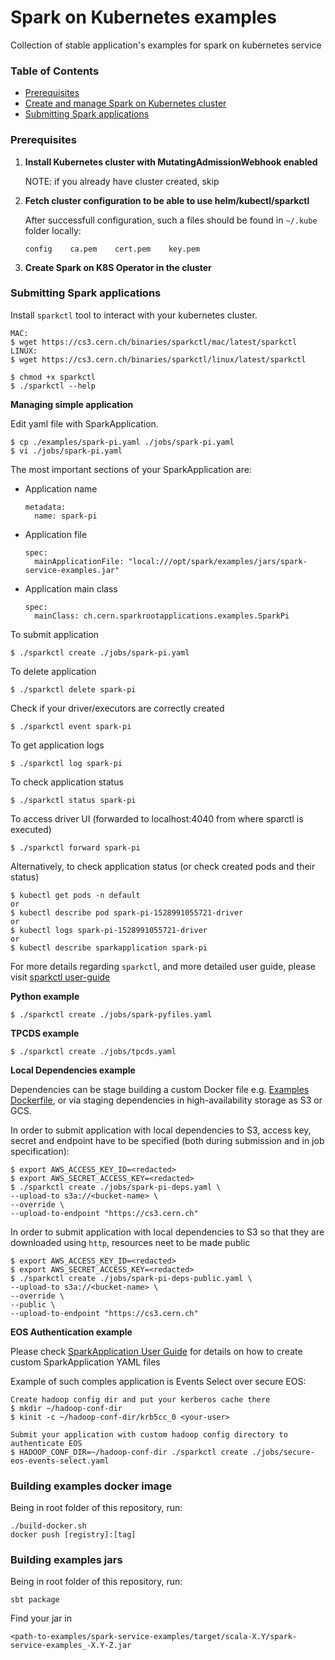 # Spark on Kubernetes examples

Collection of stable application's examples for spark on kubernetes service 

### Table of Contents

- [Prerequisites](#prerequisites)
- [Create and manage Spark on Kubernetes cluster](https://github.com/cerndb/spark-on-k8s-operator/tree/master/opsparkctl)
- [Submitting Spark applications](#submitting-spark-applications)

### Prerequisites

1. **Install Kubernetes cluster with MutatingAdmissionWebhook enabled**

    NOTE: if you already have cluster created, skip
    
2. **Fetch cluster configuration to be able to use helm/kubectl/sparkctl**

    After successfull configuration, such a files should be found in `~/.kube` folder locally:
    ```
    config    ca.pem    cert.pem    key.pem
    ```

3. **Create Spark on K8S Operator in the cluster**
    

### Submitting Spark applications

Install `sparkctl` tool to interact with your kubernetes cluster. 

```
MAC:
$ wget https://cs3.cern.ch/binaries/sparkctl/mac/latest/sparkctl
LINUX:
$ wget https://cs3.cern.ch/binaries/sparkctl/linux/latest/sparkctl
```
```
$ chmod +x sparkctl
$ ./sparkctl --help
```

**Managing simple application**

Edit yaml file with SparkApplication. 

```
$ cp ./examples/spark-pi.yaml ./jobs/spark-pi.yaml
$ vi ./jobs/spark-pi.yaml
```

The most important sections of your SparkApplication are:

- Application name
    ```
    metadata:
      name: spark-pi
    ```
- Application file
    ```
    spec:
      mainApplicationFile: "local:///opt/spark/examples/jars/spark-service-examples.jar"
    ```
- Application main class
    ```
    spec:
      mainClass: ch.cern.sparkrootapplications.examples.SparkPi
    ```

To submit application

```
$ ./sparkctl create ./jobs/spark-pi.yaml
```

To delete application

```
$ ./sparkctl delete spark-pi
```


Check if your driver/executors are correctly created

```
$ ./sparkctl event spark-pi
```

To get application logs

```
$ ./sparkctl log spark-pi
```

To check application status

```
$ ./sparkctl status spark-pi
```

To access driver UI (forwarded to localhost:4040 from where sparctl is executed)

```
$ ./sparkctl forward spark-pi
```

Alternatively, to check application status (or check created pods and their status)

```
$ kubectl get pods -n default
or
$ kubectl describe pod spark-pi-1528991055721-driver
or
$ kubectl logs spark-pi-1528991055721-driver
or
$ kubectl describe sparkapplication spark-pi
```

For more details regarding `sparkctl`, and more detailed user guide, 
please visit [sparkctl user-guide](https://github.com/cerndb/spark-on-k8s-operator/tree/master/sparkctl)

**Python example**

```
$ ./sparkctl create ./jobs/spark-pyfiles.yaml
```

**TPCDS example**

```
$ ./sparkctl create ./jobs/tpcds.yaml
```

**Local Dependencies example**

Dependencies can be stage building a custom Docker file e.g. [Examples Dockerfile](Dockerfile),
or via staging dependencies in high-availability storage as S3 or GCS. 

In order to submit application with local dependencies to S3, 
access key, secret and endpoint have to be specified (both during submission and in job specification):
```
$ export AWS_ACCESS_KEY_ID=<redacted>
$ export AWS_SECRET_ACCESS_KEY=<redacted>
$ ./sparkctl create ./jobs/spark-pi-deps.yaml \
--upload-to s3a://<bucket-name> \
--override \
--upload-to-endpoint "https://cs3.cern.ch"
```

In order to submit application with local dependencies to S3 so that they are downloaded using `http`, resources neet to be made public

```
$ export AWS_ACCESS_KEY_ID=<redacted>
$ export AWS_SECRET_ACCESS_KEY=<redacted>
$ ./sparkctl create ./jobs/spark-pi-deps-public.yaml \
--upload-to s3a://<bucket-name> \
--override \
--public \
--upload-to-endpoint "https://cs3.cern.ch"
```
**EOS Authentication example**

Please check [SparkApplication User Guide](https://github.com/cerndb/spark-on-k8s-operator/blob/master/docs/user-guide.md) for details
on how to create custom SparkApplication YAML files

Example of such comples application is Events Select over secure EOS:

```
Create hadoop config dir and put your kerberos cache there
$ mkdir ~/hadoop-conf-dir
$ kinit -c ~/hadoop-conf-dir/krb5cc_0 <your-user>
```
```
Submit your application with custom hadoop config directory to authenticate EOS
$ HADOOP_CONF_DIR=~/hadoop-conf-dir ./sparkctl create ./jobs/secure-eos-events-select.yaml
```

### Building examples docker image

Being in root folder of this repository, run:

```
./build-docker.sh
docker push [registry]:[tag]
```

### Building examples jars

Being in root folder of this repository, run:

```
sbt package
```

Find your jar in 

```
<path-to-examples/spark-service-examples/target/scala-X.Y/spark-service-examples_-X.Y-Z.jar
```
